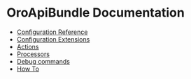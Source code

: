OroApiBundle Documentation
==========================

 - [Configuration Reference](./configuration.md)
 - [Configuration Extensions](./configuration_extensions.md)
 - [Actions](./actions.md)
 - [Processors](./processors.md)
 - [Debug commands](./debug_commands.md)
 - [How To](./how_to.md)
